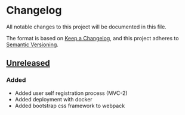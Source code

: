 # Changelog
All notable changes to this project will be documented in this file.

The format is based on [Keep a Changelog](https://keepachangelog.com/en/1.0.0/),
and this project adheres to [Semantic Versioning](https://semver.org/spec/v2.0.0.html).

## [Unreleased]

### Added
- Added user self registration process (MVC-2)
- Added deployment with docker
- Added bootstrap css framework to webpack

[Unreleased]: https://github.com/rubyrider/rain/compare/v1.0.0...HEAD
